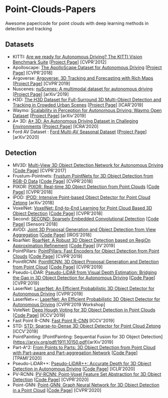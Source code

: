 # Point-Clouds-Papers
Awesome paper/code for point clouds with deep learning methods in detection and tracking

## Datasets
- KITTI: [Are we ready for Autonomous Driving? The KITTI Vision Benchmark Suite](http://www.cvlibs.net/publications/Geiger2012CVPR.pdf) [[Project Page](http://www.cvlibs.net/datasets/kitti/index.php)] [CVPR'2012]
- Apolloscape: [The ApolloScape Dataset for Autonomous Driving](http://openaccess.thecvf.com/content_cvpr_2018_workshops/papers/w14/Huang_The_ApolloScape_Dataset_CVPR_2018_paper.pdf) [[Project Page](http://apolloscape.auto/)] [CVPR'2018]
- Argoverse: [Argoverse: 3D Tracking and Forecasting with Rich Maps](http://openaccess.thecvf.com/content_CVPR_2019/papers/Chang_Argoverse_3D_Tracking_and_Forecasting_With_Rich_Maps_CVPR_2019_paper.pdf) [[Project Page](https://www.argoverse.org/index.html)] [CVPR'2019]
- Nuscenes: [nuScenes: A multimodal dataset for autonomous driving](https://arxiv.org/pdf/1903.11027.pdf) [[Project Page](https://www.nuscenes.org/)] [arXiv'2019]
- H3D: [The H3D Dataset for Full-Surround 3D Multi-Object Detection and Tracking in Crowded Urban Scenes](https://arxiv.org/pdf/1903.01568.pdf) [[Project Page](https://usa.honda-ri.com//H3D)] [ICAR'2019]
- Waymo: [Scalability in Perception for Autonomous Driving: Waymo Open Dataset](https://arxiv.org/pdf/1912.04838.pdf) [[Project Page](https://waymo.com/open/)] [arXiv'2019]
- A* 3D: [A* 3D: An Autonomous Driving Dataset in Challeging Environments](https://arxiv.org/pdf/1909.07541.pdf) [[Project Page](https://github.com/I2RDL2/ASTAR-3D)] [ICRA'2020]
- Ford AV Dataset : [Ford Multi-AV Seasonal Dataset](https://s23.q4cdn.com/258866874/files/doc_downloads/2020/03/2003.07969.pdf) [[Project Page](https://avdata.ford.com/home/default.aspx)] [arXiv'2020]

## Detection
- MV3D: [Multi-View 3D Object Detection Network for Autonomous Driving](http://openaccess.thecvf.com/content_cvpr_2017/papers/Chen_Multi-View_3D_Object_CVPR_2017_paper.pdf) [[Code Page](https://github.com/bostondiditeam/MV3D)] [CVPR'2017]
- Frustum-Pointnets: [Frustum PointNets for 3D Object Detection from RGB-D Data](http://openaccess.thecvf.com/content_cvpr_2018/papers/Qi_Frustum_PointNets_for_CVPR_2018_paper.pdf) [[Code Page](https://github.com/charlesq34/frustum-pointnets)] [CVPR'2018]
- PIXOR: [PIXOR: Real-time 3D Object Detection from Point Clouds](http://openaccess.thecvf.com/content_cvpr_2018/papers/Yang_PIXOR_Real-Time_3D_CVPR_2018_paper.pdf) [[Code Page](https://github.com/philip-huang/PIXOR)] [CVPR'2018]
- IPOD: [IPOD: Intensive Point-based Object Detector for Point Cloud Zetong](https://arxiv.org/pdf/1812.05276.pdf) [arXiv'2018]
- VoxelNet: [VoxelNet: End-to-End Learning for Point Cloud Based 3D Object Detection](http://openaccess.thecvf.com/content_cvpr_2018/papers/Zhou_VoxelNet_End-to-End_Learning_CVPR_2018_paper.pdf) [[Code Page](https://github.com/qianguih/voxelnet)] [CVPR'2018]
- Second: [SECOND: Sparsely Embedded Convolutional Detection](https://www.mdpi.com/1424-8220/18/10/3337) [[Code Page](https://github.com/traveller59/second.pytorch)] [Sensors'2018]
- AVOD: [Joint 3D Proposal Generation and Object Detection from View Aggregation](https://arxiv.org/pdf/1712.02294v4.pdf) [[Code Page](https://github.com/kujason/avod)] [IROS'2018]
- RoarNet: [RoarNet: A Robust 3D Object Detection based on RegiOn Approximation Refinement](https://arxiv.org/pdf/1811.03818.pdf) [[Code Page](https://github.com/reinforcementdriving/RoarNet)] [IV'2019]
- PointPillars: [PointPillars: Fast Encoders for Object Detection from Point Clouds](http://openaccess.thecvf.com/content_CVPR_2019/papers/Lang_PointPillars_Fast_Encoders_for_Object_Detection_From_Point_Clouds_CVPR_2019_paper.pdf) [[Code Page](https://github.com/nutonomy/second.pytorch)] [CVPR'2019]
- PointRCNN: [PointRCNN: 3D Object Proposal Generation and Detection from Point Cloud](http://openaccess.thecvf.com/content_CVPR_2019/papers/Shi_PointRCNN_3D_Object_Proposal_Generation_and_Detection_From_Point_Cloud_CVPR_2019_paper.pdf) [[Code Page](https://github.com/sshaoshuai/PointRCNN)] [CVPR'2019]
- Pseudo-LiDAR: [Pseudo-LiDAR from Visual Depth Estimation: Bridging the Gap in 3D Object Detection for Autonomous Driving](http://openaccess.thecvf.com/content_CVPR_2019/papers/Wang_Pseudo-LiDAR_From_Visual_Depth_Estimation_Bridging_the_Gap_in_3D_CVPR_2019_paper.pdf) [[Code Page](https://github.com/mileyan/pseudo_lidar)] [CVPR'2019]
- LaserNet: [LaserNet: An Efficient Probabilistic 3D Object Detector for Autonomous Driving](http://openaccess.thecvf.com/content_CVPR_2019/papers/Meyer_LaserNet_An_Efficient_Probabilistic_3D_Object_Detector_for_Autonomous_Driving_CVPR_2019_paper.pdf) [CVPR'2019]
- LaserNet++: [LaserNet: An Efficient Probabilistic 3D Object Detector for Autonomous Driving](http://openaccess.thecvf.com/content_CVPRW_2019/papers/WAD/Meyer_Sensor_Fusion_for_Joint_3D_Object_Detection_and_Semantic_Segmentation_CVPRW_2019_paper.pdf) [CVPR'2019 Workshop]
- VoteNet: [Deep Hough Voting for 3D Object Detection in Point Clouds](http://openaccess.thecvf.com/content_ICCV_2019/papers/Qi_Deep_Hough_Voting_for_3D_Object_Detection_in_Point_Clouds_ICCV_2019_paper.pdf) [[Code Page](https://github.com/facebookresearch/votenet)] [ICCV'2019]
- Fast Point R-CNN: [Fast Point R-CNN](http://openaccess.thecvf.com/content_ICCV_2019/papers/Chen_Fast_Point_R-CNN_ICCV_2019_paper.pdf) [ICCV'2019]
- STD: [STD: Sparse-to-Dense 3D Object Detector for Point Cloud Zetong](http://openaccess.thecvf.com/content_ICCV_2019/papers/Yang_STD_Sparse-to-Dense_3D_Object_Detector_for_Point_Cloud_ICCV_2019_paper.pdf)  [ICCV'2019]
- PointPainting: [PointPainting: Sequential Fusion for 3D Object Detection] (https://arxiv.org/pdf/1911.10150.pdf)[arXiv'2019]
- Part-A^2: [From Points to Parts: 3D Object Detection from Point Cloud with Part-aware and Part-aggregation Network](https://arxiv.org/pdf/1907.03670v3.pdf) [[Code Page](https://github.com/sshaoshuai/PCDet)] [TPAMI'2020]
- Pseudo-LiDAR++: [Pseudo-LiDAR++: Accurate Depth for 3D Object Detection in Autonomous Driving](https://arxiv.org/pdf/1907.03670v3.pdf) [[Code Page](https://github.com/mileyan/Pseudo_Lidar_V2)] [ICLR'2020]
- PV-RCNN: [PV-RCNN: Point-Voxel Feature Set Abstraction for 3D Object Detection](https://arxiv.org/pdf/1912.13192.pdf) [[Code Page](https://github.com/sshaoshuai/PV-RCNN)] [CVPR'2020]
- Point-GNN: [Point-GNN: Graph Neural Network for 3D Object Detection in a Point Cloud](https://arxiv.org/pdf/2003.01251v1.pdf) [[Code Page](https://github.com/WeijingShi/Point-GNN)] [CVPR'2020]
